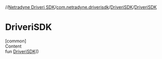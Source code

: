 //[Netradyne Driveri SDK](../../index.md)/[com.netradyne.driverisdk](../index.md)/[DriveriSDK](index.md)/[DriveriSDK](-driveri-s-d-k.md)



# DriveriSDK  
[common]  
Content  
fun [DriveriSDK](-driveri-s-d-k.md)()  



